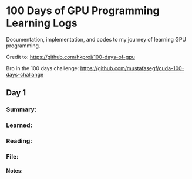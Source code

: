# 100 Days of GPU Programming Learning Logs

Documentation, implementation, and codes to my journey of learning GPU programming.

Credit to: https://github.com/hkproj/100-days-of-gpu

Bro in the 100 days challenge: https://github.com/mustafasegf/cuda-100-days-challange

## Day 1

### Summary:

### Learned:

### Reading:

### File:

#### Notes:


